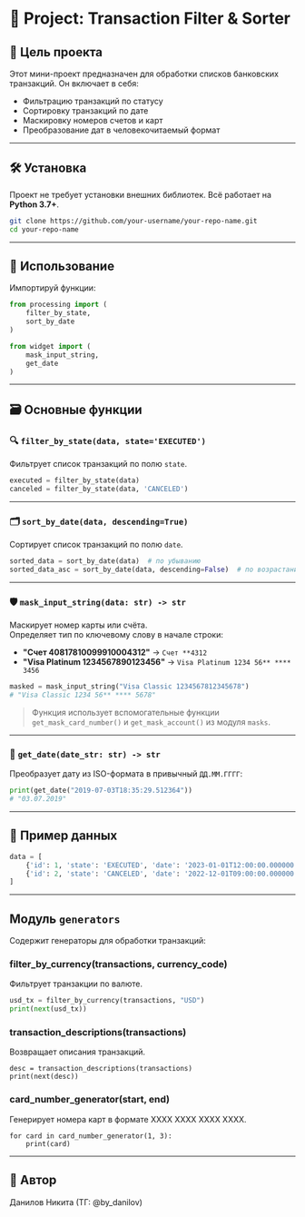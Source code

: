 
# 🧾 Project: Transaction Filter & Sorter

## 📌 Цель проекта

Этот мини-проект предназначен для обработки списков банковских транзакций. Он включает в себя:

- Фильтрацию транзакций по статусу
- Сортировку транзакций по дате
- Маскировку номеров счетов и карт
- Преобразование дат в человекочитаемый формат

---

## 🛠 Установка

Проект не требует установки внешних библиотек. Всё работает на **Python 3.7+**.

```bash
git clone https://github.com/your-username/your-repo-name.git
cd your-repo-name
```

---

## 🚀 Использование

Импортируй функции:

```python
from processing import (
    filter_by_state,
    sort_by_date
)

from widget import (
    mask_input_string,
    get_date
)
```

---

## 🗃 Основные функции

### 🔍 `filter_by_state(data, state='EXECUTED')`

Фильтрует список транзакций по полю `state`.

```python
executed = filter_by_state(data)
canceled = filter_by_state(data, 'CANCELED')
```

---

### 🗂 `sort_by_date(data, descending=True)`

Сортирует список транзакций по полю `date`.

```python
sorted_data = sort_by_date(data)  # по убыванию
sorted_data_asc = sort_by_date(data, descending=False)  # по возрастанию
```

---

### 🛡 `mask_input_string(data: str) -> str`

Маскирует номер карты или счёта.  
Определяет тип по ключевому слову в начале строки:

- **"Счет 40817810099910004312"** → `Счет **4312`
- **"Visa Platinum 1234567890123456"** → `Visa Platinum 1234 56** **** 3456`

```python
masked = mask_input_string("Visa Classic 1234567812345678")
# "Visa Classic 1234 56** **** 5678"
```

> Функция использует вспомогательные функции `get_mask_card_number()` и `get_mask_account()` из модуля `masks`.

---

### 📅 `get_date(date_str: str) -> str`

Преобразует дату из ISO-формата в привычный `ДД.ММ.ГГГГ`:

```python
print(get_date("2019-07-03T18:35:29.512364"))
# "03.07.2019"
```


---

## 📂 Пример данных

```python
data = [
    {'id': 1, 'state': 'EXECUTED', 'date': '2023-01-01T12:00:00.000000'},
    {'id': 2, 'state': 'CANCELED', 'date': '2022-12-01T09:00:00.000000'}
]
```
---

## Модуль `generators`

Содержит генераторы для обработки транзакций:

### filter_by_currency(transactions, currency_code)
Фильтрует транзакции по валюте.

```python
usd_tx = filter_by_currency(transactions, "USD")
print(next(usd_tx))
```
### transaction_descriptions(transactions)
Возвращает описания транзакций.
```
desc = transaction_descriptions(transactions)
print(next(desc))
```
### card_number_generator(start, end)
Генерирует номера карт в формате XXXX XXXX XXXX XXXX.
```
for card in card_number_generator(1, 3):
    print(card)
```
---

## 🤝 Автор
Данилов Никита (ТГ: @by_danilov)
